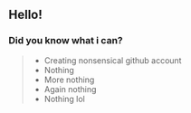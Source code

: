 ## Hello!
### Did you know what i can?

> - Creating nonsensical github account
> - Nothing
> - More nothing
> - Again nothing
> - Nothing lol
